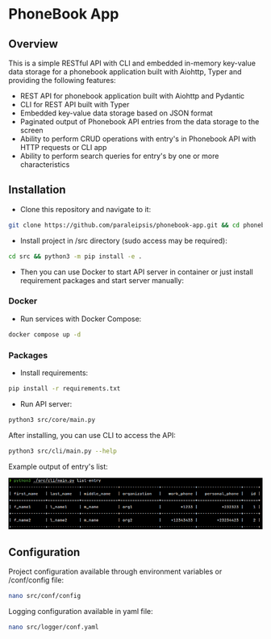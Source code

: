 # PhoneBook App

## Overview

This is a simple RESTful API with CLI and embedded in-memory key-value data storage for a phonebook application 
built with Aiohttp, Typer and providing the following features:

- REST API for phonebook application built with Aiohttp and Pydantic
- CLI for REST API built with Typer
- Embedded key-value data storage based on JSON format
- Paginated output of Phonebook API entries from the data storage to the screen
- Ability to perform CRUD operations with entry's in Phonebook API with HTTP requests or CLI app
- Ability to perform search queries for entry's by one or more characteristics

## Installation

- Clone this repository and navigate to it:

```bash
git clone https://github.com/paraleipsis/phonebook-app.git && cd phonebook-app
```

- Install project in /src directory (sudo access may be required):

```bash
cd src && python3 -m pip install -e .
```

- Then you can use Docker to start API server in container or just install requirement packages and start server manually:

### Docker

- Run services with Docker Compose:

```bash
docker compose up -d
```

### Packages

- Install requirements:

```bash
pip install -r requirements.txt
```

- Run API server:

```bash
python3 src/core/main.py
```

After installing, you can use CLI to access the API:

```bash
python3 src/cli/main.py --help
```

Example output of entry's list:

![Image alt](https://github.com/paraleipsis/repo_images/raw/main/phonebook/phonebook_example.png)

## Configuration 

Project configuration available through environment variables or /conf/config file:

```bash
nano src/conf/config
```

Logging configuration available in yaml file:

```bash
nano src/logger/conf.yaml
```

